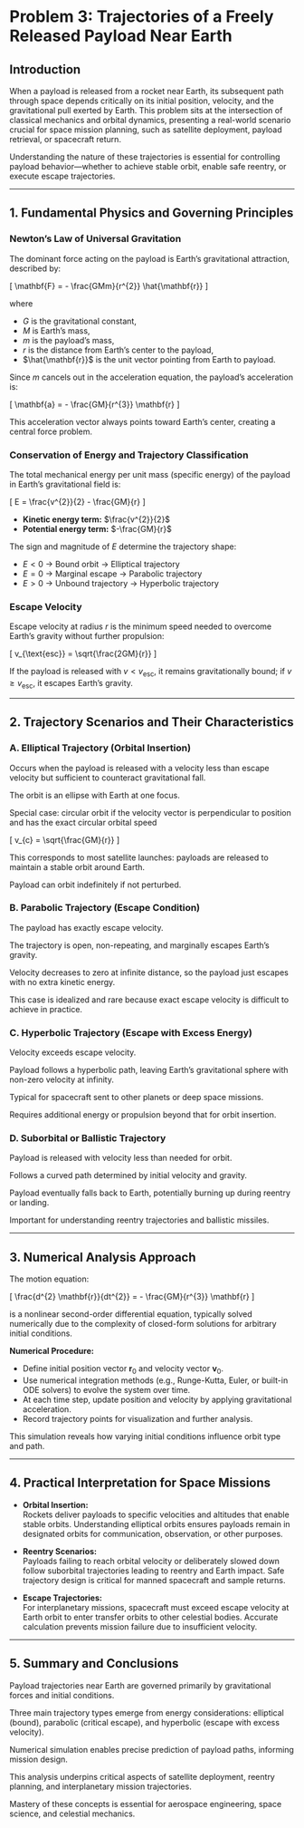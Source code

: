 # Problem 3: Trajectories of a Freely Released Payload Near Earth

## Introduction

When a payload is released from a rocket near Earth, its subsequent path through space depends critically on its initial position, velocity, and the gravitational pull exerted by Earth. This problem sits at the intersection of classical mechanics and orbital dynamics, presenting a real-world scenario crucial for space mission planning, such as satellite deployment, payload retrieval, or spacecraft return.

Understanding the nature of these trajectories is essential for controlling payload behavior—whether to achieve stable orbit, enable safe reentry, or execute escape trajectories.

---

## 1. Fundamental Physics and Governing Principles

### Newton’s Law of Universal Gravitation

The dominant force acting on the payload is Earth’s gravitational attraction, described by:

\[
\mathbf{F} = - \frac{GMm}{r^{2}} \hat{\mathbf{r}}
\]

where

- $G$ is the gravitational constant,
- $M$ is Earth’s mass,
- $m$ is the payload’s mass,
- $r$ is the distance from Earth’s center to the payload,
- $\hat{\mathbf{r}}$ is the unit vector pointing from Earth to payload.

Since $m$ cancels out in the acceleration equation, the payload’s acceleration is:

\[
\mathbf{a} = - \frac{GM}{r^{3}} \mathbf{r}
\]

This acceleration vector always points toward Earth’s center, creating a central force problem.

### Conservation of Energy and Trajectory Classification

The total mechanical energy per unit mass (specific energy) of the payload in Earth’s gravitational field is:

\[
E = \frac{v^{2}}{2} - \frac{GM}{r}
\]

- **Kinetic energy term:** $\frac{v^{2}}{2}$
- **Potential energy term:** $-\frac{GM}{r}$

The sign and magnitude of $E$ determine the trajectory shape:

- $E < 0$ → Bound orbit → Elliptical trajectory
- $E = 0$ → Marginal escape → Parabolic trajectory
- $E > 0$ → Unbound trajectory → Hyperbolic trajectory

### Escape Velocity

Escape velocity at radius $r$ is the minimum speed needed to overcome Earth’s gravity without further propulsion:

\[
v_{\text{esc}} = \sqrt{\frac{2GM}{r}}
\]

If the payload is released with $v < v_{\text{esc}}$, it remains gravitationally bound; if $v \geq v_{\text{esc}}$, it escapes Earth’s gravity.

---

## 2. Trajectory Scenarios and Their Characteristics

### A. Elliptical Trajectory (Orbital Insertion)

Occurs when the payload is released with a velocity less than escape velocity but sufficient to counteract gravitational fall.

The orbit is an ellipse with Earth at one focus.

Special case: circular orbit if the velocity vector is perpendicular to position and has the exact circular orbital speed

\[
v_{c} = \sqrt{\frac{GM}{r}}
\]

This corresponds to most satellite launches: payloads are released to maintain a stable orbit around Earth.

Payload can orbit indefinitely if not perturbed.

### B. Parabolic Trajectory (Escape Condition)

The payload has exactly escape velocity.

The trajectory is open, non-repeating, and marginally escapes Earth’s gravity.

Velocity decreases to zero at infinite distance, so the payload just escapes with no extra kinetic energy.

This case is idealized and rare because exact escape velocity is difficult to achieve in practice.

### C. Hyperbolic Trajectory (Escape with Excess Energy)

Velocity exceeds escape velocity.

Payload follows a hyperbolic path, leaving Earth’s gravitational sphere with non-zero velocity at infinity.

Typical for spacecraft sent to other planets or deep space missions.

Requires additional energy or propulsion beyond that for orbit insertion.

### D. Suborbital or Ballistic Trajectory

Payload is released with velocity less than needed for orbit.

Follows a curved path determined by initial velocity and gravity.

Payload eventually falls back to Earth, potentially burning up during reentry or landing.

Important for understanding reentry trajectories and ballistic missiles.

---

## 3. Numerical Analysis Approach

The motion equation:

\[
\frac{d^{2} \mathbf{r}}{dt^{2}} = - \frac{GM}{r^{3}} \mathbf{r}
\]

is a nonlinear second-order differential equation, typically solved numerically due to the complexity of closed-form solutions for arbitrary initial conditions.

**Numerical Procedure:**

- Define initial position vector $\mathbf{r}_0$ and velocity vector $\mathbf{v}_0$.
- Use numerical integration methods (e.g., Runge-Kutta, Euler, or built-in ODE solvers) to evolve the system over time.
- At each time step, update position and velocity by applying gravitational acceleration.
- Record trajectory points for visualization and further analysis.

This simulation reveals how varying initial conditions influence orbit type and path.

---

## 4. Practical Interpretation for Space Missions

- **Orbital Insertion:**  
  Rockets deliver payloads to specific velocities and altitudes that enable stable orbits. Understanding elliptical orbits ensures payloads remain in designated orbits for communication, observation, or other purposes.

- **Reentry Scenarios:**  
  Payloads failing to reach orbital velocity or deliberately slowed down follow suborbital trajectories leading to reentry and Earth impact. Safe trajectory design is critical for manned spacecraft and sample returns.

- **Escape Trajectories:**  
  For interplanetary missions, spacecraft must exceed escape velocity at Earth orbit to enter transfer orbits to other celestial bodies. Accurate calculation prevents mission failure due to insufficient velocity.

---

## 5. Summary and Conclusions

Payload trajectories near Earth are governed primarily by gravitational forces and initial conditions.

Three main trajectory types emerge from energy considerations: elliptical (bound), parabolic (critical escape), and hyperbolic (escape with excess velocity).

Numerical simulation enables precise prediction of payload paths, informing mission design.

This analysis underpins critical aspects of satellite deployment, reentry planning, and interplanetary mission trajectories.

Mastery of these concepts is essential for aerospace engineering, space science, and celestial mechanics.
